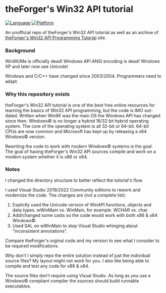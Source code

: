 # theForger's Win32 API tutorial

[![Language](https://img.shields.io/badge/Language%20-C-blue.svg)](https://github.com/GeorgePimpleton/theForger-winapi-tutorial/)
[![Platform](https://img.shields.io/badge/Platform%20-Win32-blue.svg)](https://github.com/GeorgePimpleton/theForger-winapi-tutorial/)

An unofficial repo of theForger's Win32 API tutorial as well as an archive of [theForger's Win32 API Programming Tutorial](http://www.winprog.org/tutorial/) site.

### Background

Win9X/Me is officially dead!  Windows API ANSI encoding is dead!  Windows XP and later now use Unicode!

Windows and C/C++ have changed since 2003/2004.  Programmers need to adapt.

### Why this repository exists

theForger's Win32 API tutorial is one of the best free online resources for learning the basics of Win32 API programming, but the code is IMO out-dated.  Written when Win9X was the main OS the Windows API has changed since then.  Windows© is no longer a hybrid 16/32 bit hybrid operating system.  The core of the operating system is all 32-bit or 64-bit.  64-bit CPUs are now common and Microsoft has kept up by releasing a x64 Windows© version.

Rewriting the code to work with modern Windows© systems is the goal.  The goal of having theForger's Win32 API sources compile and work on a modern system whether it is x86 or x64.

### Notes

I changed the directory structure to better reflect the tutorial's flow.

I used Visual Studio 2019/2022 Community editions to rework and modernize the code.  The changes are (not a complete list):

1. Explictly used the Unicode version of WinAPI functions, objects and data types.  wWinMain vs. WinMain, for example.  WCHAR vs. char.
2. Add/changed some casts so the code would work with both x86 & x64 Windows©.
3. Used SAL on wWinMain to stop Visual Studio whinging about "inconsistent annotations".

Compare theForger's orginal code and my version to see what I consider to be required modifications.

Why don't I simply repo the entire solution instead of just the individual source files?  My layout might not work for you.  I also like being able to compile and test any code for x86 & x64.

The source files don't require using Visual Studio.  As long as you use a Windows© compliant compiler the sources should build runnable executables.
